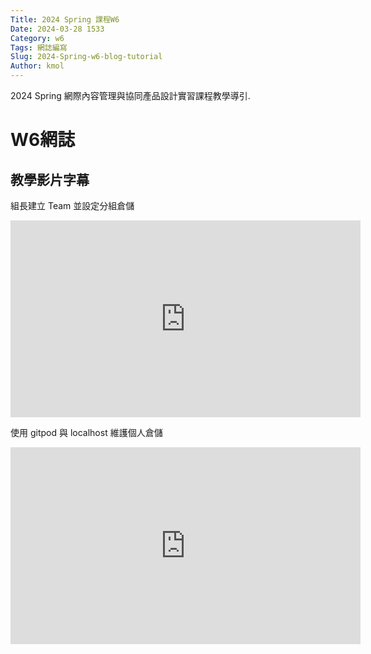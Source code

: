 ```yaml
---
Title: 2024 Spring 課程W6
Date: 2024-03-28 1533
Category: w6
Tags: 網誌編寫
Slug: 2024-Spring-w6-blog-tutorial
Author: kmol
---
```


2024 Spring 網際內容管理與協同產品設計實習課程教學導引.

<!-- PELICAN_END_SUMMARY -->
# W6網誌
## 教學影片字幕
組長建立 Team 並設定分組倉儲
<iframe width="560" height="315" src="https://www.youtube.com/embed/ZHhAqdi-248?si=dMPkPzy2vnPg1Exy" title="YouTube video player" frameborder="0" allow="accelerometer; autoplay; clipboard-write; encrypted-media; gyroscope; picture-in-picture; web-share" referrerpolicy="strict-origin-when-cross-origin" allowfullscreen></iframe>

 使用 gitpod 與 localhost 維護個人倉儲
<iframe width="560" height="315" src="https://www.youtube.com/embed/KCNOzADSs18?si=tvc-7YsH2ACdyjSK" title="YouTube video player" frameborder="0" allow="accelerometer; autoplay; clipboard-write; encrypted-media; gyroscope; picture-in-picture; web-share" referrerpolicy="strict-origin-when-cross-origin" allowfullscreen></iframe>

